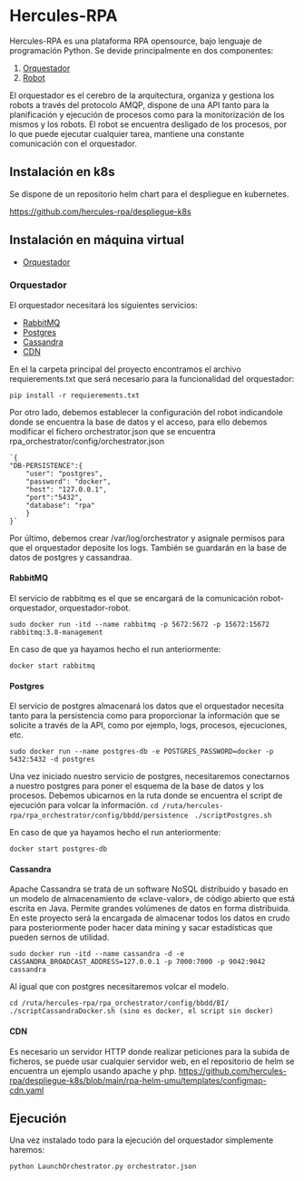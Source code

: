 # Hercules-RPA

Hercules-RPA es una plataforma RPA opensource, bajo lenguaje de programación Python. Se devide principalmente en dos componentes:

1. [Orquestador](https://github.com/hercules-rpa/orquestador)
2. [Robot](https://github.com/hercules-rpa/robot)

El orquestador es el cerebro de la arquitectura, organiza y gestiona los robots a través del protocolo AMQP, dispone de una API tanto para la planificación y ejecución de procesos como para la monitorización de los mismos y los robots.
El robot se encuentra desligado de los procesos, por lo que puede ejecutar cualquier tarea, mantiene una constante comunicación con el orquestador.

## Instalación en k8s

Se dispone de un repositorio helm chart para el despliegue en kubernetes.

https://github.com/hercules-rpa/despliegue-k8s


## Instalación en máquina virtual

 - [Orquestador](#orquestador)

### Orquestador

El orquestador necesitará los siguientes servicios:
 - [RabbitMQ](#rabbitmq)
 - [Postgres](#postgres)
 - [Cassandra](#cassandra)
 - [CDN](#cdn)

En el la carpeta principal del proyecto encontramos el archivo requierements.txt que será necesario para la funcionalidad del orquestador:

 `pip install -r requierements.txt`

Por otro lado, debemos establecer la configuración del robot indicandole donde se encuentra la base de datos y el acceso, para ello debemos modificar el fichero orchestrator.json que se encuentra rpa_orchestrator/config/orchestrator.json

    `{
    "DB-PERSISTENCE":{
        "user": "postgres",
        "password": "docker",
        "host": "127.0.0.1",
        "port":"5432",
        "database": "rpa"
        }
    }`


Por último, debemos crear /var/log/orchestrator y asignale permisos para que el orquestador deposite los logs. También se guardarán en la base de datos de postgres y cassandraa.



#### RabbitMQ

El servicio de rabbitmq es el que se encargará de la comunicación robot-orquestador, orquestador-robot. 

 `sudo docker run -itd --name rabbitmq -p 5672:5672 -p 15672:15672 rabbitmq:3.8-management`

En caso de que ya hayamos hecho el run anteriormente:

`docker start rabbitmq`

#### Postgres

El servicio de postgres almacenará los datos que el orquestador necesita tanto para la persistencia como para proporcionar la información que se solicite a través de la API, como por ejemplo, logs, procesos, ejecuciones, etc.

`sudo docker run --name postgres-db -e POSTGRES_PASSWORD=docker -p 5432:5432 -d postgres`

Una vez iniciado nuestro servicio de postgres, necesitaremos conectarnos a nuestro postgres para poner el esquema de la base de datos y los procesos. Debemos ubicarnos en la ruta donde se encuentra el script de ejecución para volcar la información.
    `
     cd /ruta/hercules-rpa/rpa_orchestrator/config/bbdd/persistence 
    `
    `
     ./scriptPostgres.sh
    `

En caso de que ya hayamos hecho el run anteriormente:

`docker start postgres-db`

#### Cassandra

Apache Cassandra se trata de un software NoSQL distribuido y basado en un modelo de almacenamiento de «clave-valor», de código abierto que está escrita en Java. Permite grandes volúmenes de datos en forma distribuida. En este proyecto será la encargada de almacenar todos los datos en crudo para posteriormente poder hacer data mining y sacar estadísticas que pueden sernos de utilidad. 

`sudo docker run -itd --name cassandra -d -e CASSANDRA_BROADCAST_ADDRESS=127.0.0.1 -p 7000:7000 -p 9042:9042 cassandra`

Al igual que con postgres necesitaremos volcar el modelo.

`cd /ruta/hercules-rpa/rpa_orchestrator/config/bbdd/BI/`
`./scriptCassandraDocker.sh (sino es docker, el script sin docker) `

#### CDN

Es necesario un servidor HTTP donde realizar peticiones para la subida de ficheros, se puede usar cualquier servidor web, en el repositorio de helm se encuentra un ejemplo usando apache y php.
https://github.com/hercules-rpa/despliegue-k8s/blob/main/rpa-helm-umu/templates/configmap-cdn.yaml


## Ejecución

Una vez instalado todo para la ejecución del orquestador simplemente haremos:

`python LaunchOrchestrator.py orchestrator.json`